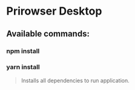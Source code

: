 # Prirowser Desktop

## Available commands:

### npm install
### yarn install

> Installs all dependencies to run application.
